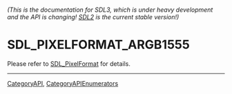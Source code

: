 ###### (This is the documentation for SDL3, which is under heavy development and the API is changing! [SDL2](https://wiki.libsdl.org/SDL2/) is the current stable version!)
# SDL_PIXELFORMAT_ARGB1555

Please refer to [SDL_PixelFormat](SDL_PixelFormat) for details.

----
[CategoryAPI](CategoryAPI), [CategoryAPIEnumerators](CategoryAPIEnumerators)

